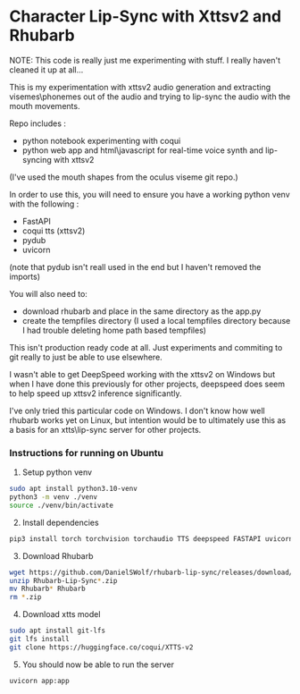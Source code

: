 # Character Lip-Sync with Xttsv2 and Rhubarb

NOTE: This code is really just me experimenting with stuff. I really haven't cleaned it up at all...

This is my experimentation with xttsv2 audio generation and extracting visemes\phonemes out of the audio and trying to lip-sync the audio with the mouth movements.

Repo includes :
- python notebook experimenting with coqui
- python web app and html\javascript for real-time voice synth and lip-syncing with xttsv2

(I've used the mouth shapes from the oculus viseme git repo.)

In order to use this, you will need to ensure you have a working python venv with the following :
- FastAPI
- coqui tts (xttsv2)
- pydub
- uvicorn 

(note that pydub isn't reall used in the end but I haven't removed the imports)

You will also need to:
- download rhubarb and place in the same directory as the app.py
- create the tempfiles directory (I used a local tempfiles directory because I had trouble deleting home path based tempfiles)

This isn't production ready code at all. Just experiments and commiting to git really to just be able to use elsewhere.

I wasn't able to get DeepSpeed working with the xttsv2 on Windows but when I have done this previously for other projects, deepspeed does seem to help speed up xttsv2 inference significantly.

I've only tried this particular code on Windows. I don't know how well rhubarb works yet on Linux, but intention would be to ultimately use this as a basis for an xtts\lip-sync server for other projects.

### Instructions for running on Ubuntu

1. Setup python venv
```bash
sudo apt install python3.10-venv
python3 -m venv ./venv
source ./venv/bin/activate
```

2. Install dependencies
```bash
pip3 install torch torchvision torchaudio TTS deepspeed FASTAPI uvicorn websockets
```

3. Download Rhubarb
```bash
wget https://github.com/DanielSWolf/rhubarb-lip-sync/releases/download/v1.13.0/Rhubarb-Lip-Sync-1.13.0-Linux.zip
unzip Rhubarb-Lip-Sync*.zip
mv Rhubarb* Rhubarb
rm *.zip
```

4. Download xtts model
```bash
sudo apt install git-lfs
git lfs install
git clone https://huggingface.co/coqui/XTTS-v2
```

5. You should now be able to run the server
```bash
uvicorn app:app
```

